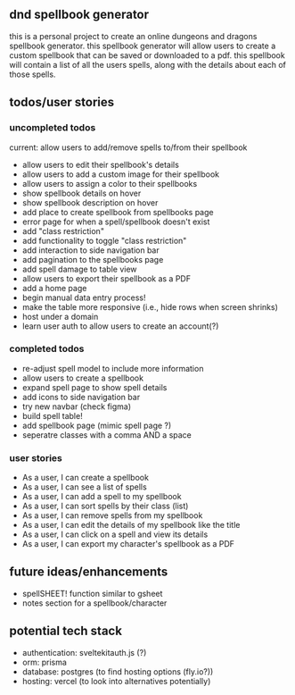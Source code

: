 ## dnd spellbook generator

this is a personal project to create an online dungeons and dragons spellbook generator. this spellbook generator will allow users to create a custom spellbook that can be saved or downloaded to a pdf. this spellbook will contain a list of all the users spells, along with the details about each of those spells.

## todos/user stories

### uncompleted todos

current: allow users to add/remove spells to/from their spellbook

- allow users to edit their spellbook's details
- allow users to add a custom image for their spellbook
- allow users to assign a color to their spellbooks
- show spellbook details on hover
- show spellbook description on hover
- add place to create spellbook from spellbooks page
- error page for when a spell/spellbook doesn't exist
- add "class restriction"
- add functionality to toggle "class restriction"
- add interaction to side navigation bar
- add pagination to the spellbooks page
- add spell damage to table view
- allow users to export their spellbook as a PDF
- add a home page
- begin manual data entry process!
- make the table more responsive (i.e., hide rows when screen shrinks)
- host under a domain
- learn user auth to allow users to create an account(?)

### completed todos

- re-adjust spell model to include more information
- allow users to create a spellbook
- expand spell page to show spell details
- add icons to side navigation bar
- try new navbar (check figma)
- build spell table!
- add spellbook page (mimic spell page ?)
- seperatre classes with a comma AND a space

### user stories

- As a user, I can create a spellbook
- As a user, I can see a list of spells
- As a user, I can add a spell to my spellbook
- As a user, I can sort spells by their class (list)
- As a user, I can remove spells from my spellbook
- As a user, I can edit the details of my spellbook like the title
- As a user, I can click on a spell and view its details
- As a user, I can export my character's spellbook as a PDF

## future ideas/enhancements

- spellSHEET! function similar to gsheet
- notes section for a spellbook/character

## potential tech stack

- authentication: sveltekitauth.js (?)
- orm: prisma
- database: postgres (to find hosting options (fly.io?))
- hosting: vercel (to look into alternatives potentially)
